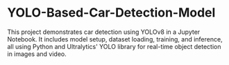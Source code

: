 # YOLO-Based-Car-Detection-Model
This project demonstrates car detection using YOLOv8 in a Jupyter Notebook. It includes model setup, dataset loading, training, and inference, all using Python and Ultralytics' YOLO library for real-time object detection in images and video.
